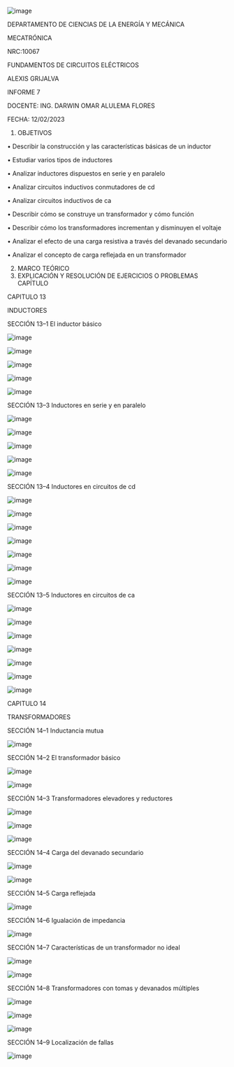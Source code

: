 ![image](https://user-images.githubusercontent.com/117738904/217653960-1f599715-c0f9-4992-a728-29879924aa4b.png)

DEPARTAMENTO DE CIENCIAS DE LA ENERGÍA Y MECÁNICA

MECATRÓNICA

NRC:10067

FUNDAMENTOS DE CIRCUITOS ELÉCTRICOS

ALEXIS GRIJALVA

INFORME 7

DOCENTE: ING. DARWIN OMAR ALULEMA FLORES

FECHA: 12/02/2023
1. OBJETIVOS

•	Describir la construcción y las características básicas de un inductor

•	Estudiar varios tipos de inductores 

•	Analizar inductores dispuestos en serie y en paralelo 

•	Analizar circuitos inductivos conmutadores de cd 

•	Analizar circuitos inductivos de ca

•	Describir cómo se construye un transformador y cómo función 

•	Describir cómo los transformadores incrementan y disminuyen el voltaje 

•	Analizar el efecto de una carga resistiva a través del devanado secundario 

•	 Analizar el concepto de carga reflejada en un transformador


2. MARCO TEÓRICO
3. EXPLICACIÓN Y RESOLUCIÓN DE EJERCICIOS O PROBLEMAS
CAPÍTULO 

CAPITULO 13 

INDUCTORES

SECCIÓN 13–1 El inductor básico

![image](https://user-images.githubusercontent.com/117738904/217657250-278ac945-b489-42a3-84af-a16de951f581.png)

![image](https://user-images.githubusercontent.com/117738904/217657556-70f298b7-58f9-446b-a919-9d78c823a39a.png)

![image](https://user-images.githubusercontent.com/117738904/217657606-b37093be-b789-4d9b-89d3-7e3bbe75a91c.png)

![image](https://user-images.githubusercontent.com/117738904/217657650-b9e9c120-8e1d-4438-9fba-a4edde2ec050.png)

![image](https://user-images.githubusercontent.com/117738904/217657693-3394c59d-8cb9-4101-819e-3e3def9c140d.png)

SECCIÓN 13–3 Inductores en serie y en paralelo

![image](https://user-images.githubusercontent.com/117738904/217657824-dc533e1c-42c1-40ef-8e76-716e606714bb.png)

![image](https://user-images.githubusercontent.com/117738904/217657921-ef5b3ec4-ef9f-4747-ae9c-1e0bf375c4da.png)

![image](https://user-images.githubusercontent.com/117738904/217657965-99879183-7cd6-403e-b475-880b0d000308.png)

![image](https://user-images.githubusercontent.com/117738904/217658020-54e93cce-2bc7-4334-b2f6-168c27956037.png)

![image](https://user-images.githubusercontent.com/117738904/217658056-7223e2b0-4bc0-415b-8927-1a0655075677.png)

SECCIÓN 13–4 Inductores en circuitos de cd 

![image](https://user-images.githubusercontent.com/117738904/217658258-dc96317c-856a-4383-8d14-552eb9ed4e7b.png)

![image](https://user-images.githubusercontent.com/117738904/217658300-88f9d54a-bfd0-4286-9cb8-de0c2a295451.png)

![image](https://user-images.githubusercontent.com/117738904/217658370-1c38c1a1-b9c0-45b8-b1d9-4544291206e7.png)

![image](https://user-images.githubusercontent.com/117738904/217658396-67aea048-709c-4312-a877-25ee090db919.png)

![image](https://user-images.githubusercontent.com/117738904/217658459-391a5b64-4ead-4dd5-9ecb-68fa044d6a20.png)


![image](https://user-images.githubusercontent.com/117738904/217658680-39acc35c-67e9-4e0c-9b1d-9299c238dcc5.png)

![image](https://user-images.githubusercontent.com/117738904/217658732-eb7faad8-36fe-4154-8746-4277619c227d.png)

SECCIÓN 13–5 Inductores en circuitos de ca

![image](https://user-images.githubusercontent.com/117738904/217658797-6187095c-d227-452c-a9dd-f38c8fff752a.png)

![image](https://user-images.githubusercontent.com/117738904/217658835-96db0b75-1983-4531-aa24-562d615701b6.png)

![image](https://user-images.githubusercontent.com/117738904/217658892-f5100766-62d2-4de5-bff8-aa182adc28bc.png)

![image](https://user-images.githubusercontent.com/117738904/217658927-d387c61d-9a7e-4d43-acc1-25d30d69ab29.png)

![image](https://user-images.githubusercontent.com/117738904/217658962-d3332361-0257-41fd-9379-df363f30316a.png)

![image](https://user-images.githubusercontent.com/117738904/217659480-490e4d31-c130-4120-8802-5810ea5a16db.png)

![image](https://user-images.githubusercontent.com/117738904/217659520-7f2a008a-c1c4-44f3-b4ed-46b613dd524a.png)


CAPITULO 14

TRANSFORMADORES

SECCIÓN 14–1  Inductancia mutua

![image](https://user-images.githubusercontent.com/117738904/218263091-197745d8-1161-467e-9db9-69675f920548.png)

SECCIÓN 14–2 El transformador básico 

![image](https://user-images.githubusercontent.com/117738904/218263108-da2d4768-3636-496f-a7cc-eb39cd670bba.png)

![image](https://user-images.githubusercontent.com/117738904/218263114-2650fa89-7e51-455f-bd6c-f261fed28639.png)

SECCIÓN 14–3 Transformadores elevadores y reductores

![image](https://user-images.githubusercontent.com/117738904/218263140-c4b1dc6c-0816-4ca1-801d-f457b9ec94dd.png)

![image](https://user-images.githubusercontent.com/117738904/218263161-e2c06115-1018-457a-8502-bb4c15f0e06c.png)

![image](https://user-images.githubusercontent.com/117738904/218263173-dc326c64-7aa0-4269-ad27-616a1e264a69.png)

SECCIÓN 14–4 Carga del devanado secundario

![image](https://user-images.githubusercontent.com/117738904/218263197-265e3d81-77db-4fff-8279-2d92e00e81a0.png)

![image](https://user-images.githubusercontent.com/117738904/218263209-3d27d423-ecf6-480b-bc14-32dd3cc3cbaa.png)

SECCIÓN 14–5 Carga reflejada

![image](https://user-images.githubusercontent.com/117738904/218263229-02b1467a-c352-48f4-adb8-dea0e2c38b33.png)

SECCIÓN 14–6 Igualación de impedancia

![image](https://user-images.githubusercontent.com/117738904/218263247-0921a195-d14a-4dc9-8120-4b0d08c960d0.png)

SECCIÓN 14–7 Características de un transformador no ideal 

![image](https://user-images.githubusercontent.com/117738904/218263266-fcf8fe30-734f-4187-87f2-7b71ae10ed43.png)

![image](https://user-images.githubusercontent.com/117738904/218263287-e1e3c117-3838-4d84-859a-3aed0a74af23.png)

SECCIÓN 14–8 Transformadores con tomas y devanados múltiples 

![image](https://user-images.githubusercontent.com/117738904/218263307-7d993a0b-affa-4988-be26-ad8212357182.png)


![image](https://user-images.githubusercontent.com/117738904/218263324-502ca202-4d06-41c5-b3f7-452fc5bf9140.png)

![image](https://user-images.githubusercontent.com/117738904/218263331-951ed983-cc67-41e5-a1ec-3290f064361a.png)

SECCIÓN 14–9 Localización de fallas

![image](https://user-images.githubusercontent.com/117738904/218263346-d36f8b7e-7467-4336-9f9d-fd8c6d74978e.png)


